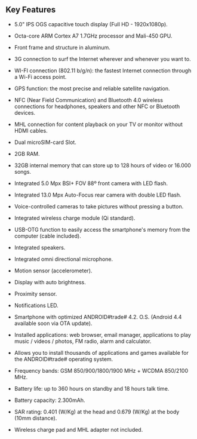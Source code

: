 ## Key Features
* 5.0" IPS OGS capacitive touch display (Full HD - 1920x1080p).
* Octa-core ARM Cortex A7 1.7GHz processor and Mali-450 GPU.
* Front frame and structure in aluminum. 
* 3G connection to surf the Internet wherever and whenever you want to.
* WI-FI connection (802.11 b/g/n): the fastest Internet connection through a Wi-Fi access point.
* GPS function: the most precise and reliable satellite navigation.
* NFC (Near Field Communication) and Bluetooth 4.0 wireless connections for headphones, speakers and other NFC or Bluetooth devices.
* MHL connection for content playback on your TV or monitor without HDMI cables.
* Dual microSIM-card Slot.
* 2GB RAM.
* 32GB internal memory that can store up to 128 hours of video or 16.000 songs.
* Integrated 5.0 Mpx BSI+ FOV 88º front camera with LED flash.
* Integrated 13.0 Mpx Auto-Focus rear camera with double LED flash.
* Voice-controlled cameras to take pictures without pressing a button.
* Integrated wireless charge module (Qi standard).
* USB-OTG function to easily access the smartphone's memory from the computer (cable included).
* Integrated speakers.
* Integrated omni directional microphone.
* Motion sensor (accelerometer).
* Display with auto brightness.
* Proximity sensor.
* Notifications LED.
* Smartphone with optimized ANDROID#trade# 4.2. O.S. (Android 4.4 available soon via OTA update).
* Installed applications: web browser, email manager, applications to play music / videos / photos, FM radio, alarm and calculator.
* Allows you to install thousands of applications and games available for the ANDROID#trade# operating system.
* Frequency bands: GSM 850/900/1800/1900 MHz + WCDMA 850/2100 MHz.
* Battery life: up to 360 hours on standby and 18 hours talk time.
* Battery capacity: 2.300mAh.
* SAR rating: 0.401 (W/Kg) at the head and 0.679 (W/Kg) at the body (10mm distance).

* Wireless charge pad and MHL adapter not included.

